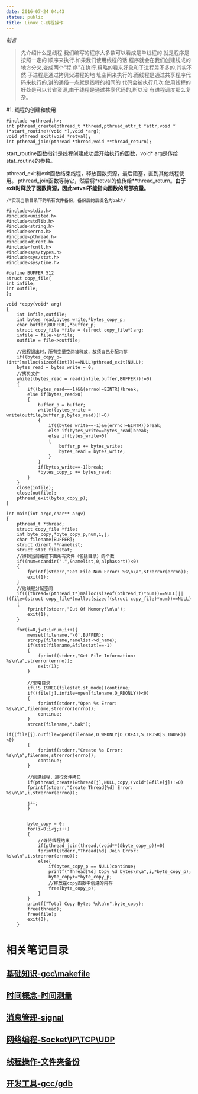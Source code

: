 ```yaml
---
date: 2016-07-24 04:43
status: public
title: Linux_C-线程操作
---
```


*前言*
>先介绍什么是线程.我们编写的程序大多数可以看成是单线程的.就是程序是按照一定的
顺序来执行.如果我们使用线程的话,程序就会在我们创建线成的地方分叉,变成两个"程
序"在执行.粗略的看来好象和子进程差不多的,其实不然.子进程是通过拷贝父进程的地
址空间来执行的.而线程是通过共享程序代码来执行的,讲的通俗一点就是线程的相同的
代码会被执行几次.使用线程的好处是可以节省资源,由于线程是通过共享代码的,所以没
有进程调度那么复杂。

#1. 线程的创建和使用
```c:n
#include <pthread.h>;
int pthread_create(pthread_t *thread,pthread_attr_t *attr,void *(*start_routine)(void *),void *arg);
void pthread_exit(void *retval);
int pthread_join(pthread *thread,void **thread_return);
```

start_routine函数指针是线程创建成功后开始执行的函数，void* arg是传给stat_routine的参数。

pthread_exit和exit函数结束线程，释放函数资源，最后阻塞，直到其他线程使用。
pthread_join函数等待它，然后将*retval的值传给**thread_return。**由于exit时释放了函数资源，因此retval不能指向函数的局部变量。**

```c:n
/*实现当前目录下的所有文件备份，备份后的后缀名为bak*/

#include<stdio.h>
#include<unisted.h>
#include<stdlib.h>
#include<string.h>
#include<errno.h>
#include<pthread.h>
#include<dirent.h>
#include<fcntl.h>
#include<sys/types.h>
#include<sys/stat.h>
#include<sys/time.h>

#define BUFFER 512
struct copy_file{
int infile;
int outfile;
};

void *copy(void* arg)
{
	int infile,outfile;
	int bytes_read,bytes_write,*bytes_copy_p;
	char buffer[BUFFER],*buffer_p;
	struct copy_file *file = (struct copy_file*)arg;
	infile = file->infile;
	outfile = file->outfile;
	
	//线程退出时，所有变量空间被释放，故须自己分配内存
	if((bytes_copy_p=(int*)malloc(sizeof(int)))==NULL)pthread_exit(NULL);
	bytes_read = bytes_write = 0;
	//拷贝文件
	while((bytes_read = read(infile,buffer,BUFFER))!=0)
	{
		if((bytes_read==-1)&&(errno!=EINTR))break;
		else if(bytes_read>0)
		{
			buffer_p = buffer;
			while((bytes_write = write(outfile,buffer_p,bytes_read))!=0)
			{
				if((bytes_write==-1)&&(errno!=EINTR))break;
				else if(bytes_write==bytes_read)break;
				else if(bytes_write>0)
				{
					buffer_p += bytes_write;
					bytes_read = bytes_write;
				}
			}
			if(bytes_write==-1)break;
			*bytes_copy_p += bytes_read;
		}
	}
	close(infile);
	close(outfile);
	pthread_exit(bytes_copy_p);
}

int main(int argc,char** argv)
{
	pthread_t *thread;
	struct copy_file *file;
	int byte_copy,*byte_copy_p,num,i,j;
	char filename[BUFFER];
	struct dirent **namelist;
	struct stat filestat;
	//得到当前路径下面所有文件（包括目录）的个数
	if((num=scandir(".",&namelist,0,alphasort))<0)
	{
		fprintf(stderr,"Get File Num Error: %s\n\a",strerror(errno));
		exit(1);
	}
	//给线程分配空间
	if(((thread=(pthread_t*)malloc(sizeof(pthread_t)*num))==NULL)||((file=(struct copy_file*)malloc(sizeof(struct copy_file)*num))==NULL)
	{
		fprintf(stderr,"Out Of Memory!\n\a");
		exit(1);
	}
	
	for(i=0,j=0;i<num;i++){
		memset(filename,'\0',BUFFER);
		strcpy(filename,namelist->d_name);
		if(stat(filename,&filestat)==-1)
		{
			fprintf(stderr,"Get File Information: %s\n\a",strerror(errno));
			exit(1);
		}
		
		//忽略目录
		if(!S_ISREG(filestat.st_mode))continue;
		if((file[j].infile=open(filename,O_RDONLY))<0)
		{
			fprintf(stderr,"Open %s Error: %s\a\n",filename,strerror(errno));
			continue;
		}
		strcat(filename,".bak");
		if((file[j].outfile=open(filename,O_WRONLY|O_CREAT,S_IRUSR|S_IWUSR))<0)
		{
			fprintf(stderr,"Create %s Error: %s\n\a",filename,strerror(errno));
			continue;
		}
		
		//创建线程，进行文件拷贝
		if(pthread_create(&thread[j],NULL,copy,(void*)&file[j])!=0)
		fprintf(stderr,"Create Thread[%d] Error: %s\n\a",i,strerror(errno));
		
		j++;
		}
		
		
		byte_copy = 0;
		for(i=0;i<j;i++)
		{
			//等待线程结束
			if(pthread_join(thread,(void**)&byte_copy_p)!=0)
			fprintf(stderr,"Thread[%d] Join Error: %s\a\n",i,strerror(errno));
			else{
				if(bytes_copy_p == NULL)continue;
				printf("Thread[%d] Copy %d bytes\n\a",i,*byte_copy_p);
				byte_copy+=*byte_copy_p;
				//释放在copy函数中创建的内存
				free(byte_copy_p);
			}
		}
		printf("Total Copy Bytes %d\a\n",byte_copy);
		free(thread);
		free(file);
		exit(0);
	}
```
# 相关笔记目录
## [基础知识-gcc\makefile](http://danceiny.farbox.com/post/c/linuxcao-zuo-xi-tong-xia-cyu-yan-bian-cheng-ru-men)
## [时间概念-时间测量](http://danceiny.farbox.com/post/c/linux_c-shi-jian-gai-nian)
## [消息管理-signal](http://danceiny.farbox.com/post/c/linux_c-xiao-xi-guan-li)
## [网络编程-Socket\IP\TCP\UDP](http://danceiny.farbox.com/post/c/linux_c-wang-luo-bian-cheng)
## [线程操作-文件夹备份](http://danceiny.farbox.com/post/c/linux_c-xian-cheng-cao-zuo)
## [开发工具-gcc/gdb](http://danceiny.farbox.com/post/c/linuxxia-ckai-fa-gong-ju)